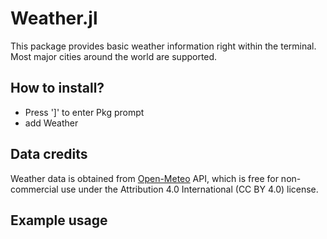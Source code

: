 # Weather.jl

This package provides basic weather information right within the
terminal. Most major cities around the world are supported.

## How to install?

* Press ']' to enter Pkg prompt
* add Weather

## Data credits

Weather data is obtained from [Open-Meteo](https://open-meteo.com/en/docs) API,
which is free for non-commercial use under the Attribution 4.0 International (CC BY 4.0)
license.

## Example usage

